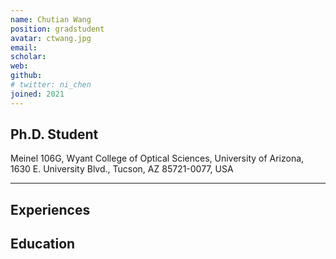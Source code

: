 ```yaml
---
name: Chutian Wang
position: gradstudent
avatar: ctwang.jpg
email: 
scholar: 
web: 
github: 
# twitter: ni_chen
joined: 2021
---
```






## Ph.D. Student


<i class="fa fa-building"></i> Meinel 106G, Wyant College of Optical Sciences, University of Arizona, 1630 E. University Blvd., Tucson, AZ 85721-0077, USA


<hr>

## Experiences


## Education


